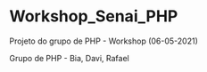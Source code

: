 # Workshop_Senai_PHP

Projeto do grupo de PHP - Workshop (06-05-2021)

Grupo de PHP - Bia, Davi, Rafael
